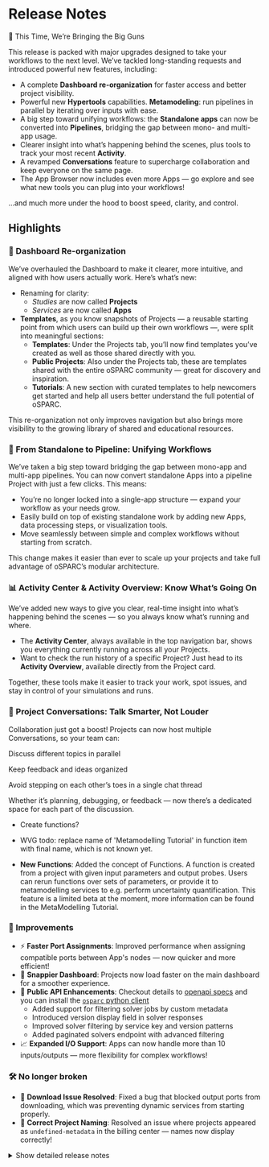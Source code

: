 # Release Notes

🚀 This Time, We’re Bringing the Big Guns

This release is packed with major upgrades designed to take your workflows to the next level. We’ve tackled long-standing requests and introduced powerful new features, including:
- A complete **Dashboard re-organization** for faster access and better project visibility.
- Powerful new **Hypertools** capabilities. **Metamodeling**: run pipelines in parallel by iterating over inputs with ease.
- A big step toward unifying workflows: the **Standalone apps** can now be converted into **Pipelines**, bridging the gap between mono- and multi-app usage.
- Clearer insight into what’s happening behind the scenes, plus tools to track your most recent **Activity**.
- A revamped **Conversations** feature to supercharge collaboration and keep everyone on the same page.
- The App Browser now includes even more Apps — go explore and see what new tools you can plug into your workflows!

…and much more under the hood to boost speed, clarity, and control.

## Highlights


### 🧭 Dashboard Re-organization

We’ve overhauled the Dashboard to make it clearer, more intuitive, and aligned with how users actually work. Here’s what’s new:
- Renaming for clarity:
  - *Studies* are now called **Projects**
  - *Services* are now called **Apps**
- **Templates**, as you know snapshots of Projects — a reusable starting point from which users can build up their own workflows —, were split into meaningful sections:
  - **Templates**: Under the Projects tab, you’ll now find templates you’ve created as well as those shared directly with you.
  - **Public Projects**: Also under the Projects tab, these are templates shared with the entire oSPARC community — great for discovery and inspiration.
  - **Tutorials**: A new section with curated templates to help newcomers get started and help all users better understand the full potential of oSPARC.

This re-organization not only improves navigation but also brings more visibility to the growing library of shared and educational resources.


### 🔄 From Standalone to Pipeline: Unifying Workflows

We’ve taken a big step toward bridging the gap between mono-app and multi-app pipelines. You can now convert standalone Apps into a pipeline Project with just a few clicks. This means:
 - You’re no longer locked into a single-app structure — expand your workflow as your needs grow.
 - Easily build on top of existing standalone work by adding new Apps, data processing steps, or visualization tools.
 - Move seamlessly between simple and complex workflows without starting from scratch.

This change makes it easier than ever to scale up your projects and take full advantage of oSPARC’s modular architecture.


### 📊 Activity Center & Activity Overview: Know What’s Going On

We’ve added new ways to give you clear, real-time insight into what’s happening behind the scenes — so you always know what’s running and where.
- The **Activity Center**, always available in the top navigation bar, shows you everything currently running across all your Projects.
- Want to check the run history of a specific Project? Just head to its **Activity Overview**, available directly from the Project card.

Together, these tools make it easier to track your work, spot issues, and stay in control of your simulations and runs.


### 💬 Project Conversations: Talk Smarter, Not Louder

Collaboration just got a boost! Projects can now host multiple Conversations, so your team can:

Discuss different topics in parallel

Keep feedback and ideas organized

Avoid stepping on each other’s toes in a single chat thread

Whether it’s planning, debugging, or feedback — now there’s a dedicated space for each part of the discussion.

- Create functions?



- WVG todo: replace name of 'Metamodelling Tutorial' in function item with final name, which is not known yet.

- **New Functions**: Added the concept of Functions. A function is created from a project with given input parameters and output probes. Users can rerun functions over sets of parameters, or provide it to metamodelling services to e.g. perform uncertainty quantification. This feature is a limited beta at the moment, more information can be found in the MetaModelling Tutorial.


### 🚀 Improvements

* ⚡ **Faster Port Assignments**: Improved performance when assigning compatible ports between App's nodes — now quicker and more efficient!
* 🧭 **Snappier Dashboard**: Projects now load faster on the main dashboard for a smoother experience.
* 🔌 **Public API Enhancements**: Checkout details to [openapi specs](https://api.osparc.io/doc) and you can install the [`osparc` python client](https://itisfoundation.github.io/osparc-simcore-clients/#/)
  * Added support for filtering solver jobs by custom metadata
  * Introduced version display field in solver responses
  * Improved solver filtering by service key and version patterns
  * Added paginated solvers endpoint with advanced filtering
* 📈 **Expanded I/O Support**: Apps can now handle more than 10 inputs/outputs — more flexibility for complex workflows!


### 🛠️ No longer broken

* 🧰 **Download Issue Resolved**: Fixed a bug that blocked output ports from downloading, which was preventing dynamic services from starting properly.
* 📝 **Correct Project Naming**: Resolved an issue where projects appeared as `undefined-metadata` in the billing center — names now display correctly!


<details>
<summary>Show detailed release notes</summary>

## What's Changed
* ✨ [Frontend] Multiple conversations per project #7643 by @odeimaiz
* 🐛Dask-Sidecar: explicitely set expand flag to remove confusing error message #7645 by @sanderegg
* 🎨 add safety condition for auto-recharge #7648 by @matusdrobuliak66
* ♻️✨🐛Dask-Sidecar: add RabbitMQ dependency and remove usage of deprecated Pub/Sub for logs 🚨🚨🚨 #7621 by @sanderegg
* ⬆️ Maintenance: upgrade aiohttp, version 3.11.13 is yanked #7649 by @sanderegg
* ♻️Dask sidecar: Glob error tests + autoscaling monitoring fix #7650 by @sanderegg
* 🎨 [Frontend] Enh: Lazy load templates #7647 by @odeimaiz
* ✨ [Frontend] Create Functions #7653 by @odeimaiz
* 🐛 Avoid 401 when listing in process tasks in webserver #7657 by @bisgaard-itis
* 🎨 Improve web-api listing task manager (download logs, credits, node name) #7656 by @matusdrobuliak66
* ⬆️ Maintenance: Upgrade aioboto3 #7662 by @giancarloromeo
* 🎨Webserver: use uvloop and aiohttp UV loop worker to increase performances #7663 by @sanderegg
* ✨ [Frontend] App Browser with Hypertools #7658 by @odeimaiz
* 🎨 Improve listing task manager (add filter + and project name, project custom metadata fields) #7661 by @matusdrobuliak66
* ⬆️Maintenance: upgrade to traefik v3.4.0 #7670 by @sanderegg
* ⬆️Maintenance: more upgrades due to last upgrade of traefik to 3.4 #7671 by @sanderegg
* ✨ [Frontend] Activity Center and Activity Overview #7664 by @odeimaiz
* 🐛 [Frontend] Fixes: Data Browsing #7672 by @odeimaiz
* 🐛 [Frontend] Fix: Templates listing #7673 by @odeimaiz
* ✨ task manager improvement: listing /computations/{project_id}/iterations #7669 by @matusdrobuliak66
* 🎨 [Frontend] Enh: Publish and Template in different sections #7674 by @odeimaiz
* 🐛 Generate API base URL by active product ⚠️ #7619 by @giancarloromeo
* Functions api ✨ 🗃️  #7539 by @wvangeit
* ✨ [Frontend] Templates and Public Projects in Study Browser #7676 by @odeimaiz
* 🎨 add project template type 🚨 (🗃️) #7677 by @matusdrobuliak66
* ♻️Dask-sidecar: remove dask Pub/Sub (🚨🚨🚨 computational services must be switched off prior to deploy) #7660 by @sanderegg
* 🐛 fix project-v0.0.1.json schema #7684 by @matusdrobuliak66
* 🎨 [Frontend] Show Runs history #7681 by @odeimaiz
* ♻️ upgrade markupsafe #7691 by @matusdrobuliak66
* 🐛 Fixes WEBSERVER_FUNCTIONS to run in development deploys #7687 by @pcrespov
* ✨ Add Support for Filtering Solver Jobs by Custom Metadata via metadata.any Query Parameter #7678 by @pcrespov
* 🎨 Adding filtering for template type + extend patching #7689 by @matusdrobuliak66
* ✨ public-api 0.7.1: adds version_display field in the Solver response model #7694 by @pcrespov
* 🎨 [Frontend] Filter and patch template types #7690 by @odeimaiz
* ✨ Adding RPC entry points to dynamic-sidecar for disk and volumes #7651 by @GitHK
* ✨ dynamic-sidecar allows to import old state from legacy services 🚨 #7675 by @GitHK
* 🎨 [Frontend] Card Menu: Template menu on template, tutorial and hypertool cards #7696 by @odeimaiz
* ✨ Add exemplars to prometheus metrics #7644 by @bisgaard-itis
* ✨ public-api: list solvers filtered by service_key and version_display patterns #7695 by @pcrespov
* ✨ [Frontend] PO Center: Pending Users #7699 by @odeimaiz
* 🐛 [Frontend] Fix: Pricing plan creation and Edit #7702 by @odeimaiz
* ✨🐛Computational Backend: Introduce Dask plugins for tasks lifecycle #7686 by @sanderegg
* Add functions rest api inside webserver ✨ ♻️  #7693 by @wvangeit
* 🐛 Process canonical endpoint in fastapi case when collecting prometheus metrics #7704 by @bisgaard-itis
* Fix functions frontend by using schema_content instead of schema_dict 🐛🚑️ #7705 by @wvangeit
* 🎨 [Frontend] Review 20.05 #7703 by @odeimaiz
* ⬆️Upgrade dask-based services (dask-sidecar, autoscaling, clusters-keeper, director-v2) 🚨🚨🚨 (computational clusters must be down on release) #7701 by @sanderegg
* Fix function job collection changelog descr 🐛 #7708 by @wvangeit
* 🎨 public-api: cleanup openapi routes descriptions #7707 by @pcrespov
* 🎨 [Frontend] Enable/disable Create Functions #7714 by @odeimaiz
* 🎨 web-server: Advertises state of WEBSERVER_FUNCTIONS so front-end can enable/disable this feature #7715 by @pcrespov
* 🎨 remove histogram with many buckets #7706 by @bisgaard-itis
* 🎨 database+web-server: Extending user pre-registration workflow and asyncpg upgrades 🗃️ #7709 by @pcrespov
* ✨ [Frontend] Pretty JSON objects #7710 by @odeimaiz
* 🎨 [Frontend] Runs with children #7712 by @odeimaiz
* 🎨 introduce include_children query parameter for activity monitor / project activity listings (🗃️) #7718 by @matusdrobuliak66
* 🎨 [Frontend] Support any image url in the Hypertool buttons #7720 by @odeimaiz
* ✨ [Frontend] Allow users access not-running latest runs #7723 by @odeimaiz
* Let frontend return \'number\' instead of \'float\' for the func schema 🐛 #7726 by @wvangeit
* 🐛Dask-sidecar: ignore unexpected key-value pairs in outputs json data + unreliable computational runs in on-demand clusters #7724 by @sanderegg
* 🎨 api-server: Add GET /solvers/page Public API Route with Pagination and Filter Support #7719 by @pcrespov
* 🎨 Improve Exception Context to diagnose Invalid Invitations links #7727 by @pcrespov
* 🐛On-demand computational backend failing #7735 by @sanderegg
* ✨ web-api: admin views and actions for user accounts for the PO center #7560 by @pcrespov
* 🎨 [Frontend] Filter Runs #7728 by @odeimaiz
* 🐛 Fix listing (currently, project activity only shows the current user\'s actions; activities of other users are not visible) #7732 by @matusdrobuliak66
*  🐛 web-api: wallet update operation has now optional thumbnail #7736 by @pcrespov
* ✨ Add lifespan handling to tracing instrumentation and instrument rabbitmq rpc clients #7642 by @bisgaard-itis
* 🎨 dynamic-sidecar prints disk usage on boot #7740 by @GitHK
* ✨ [Frontend] Listen to openFunction iframe\'s message #7741 by @odeimaiz
* 🎨 [Frontend] Fetch tasks from the given projectUuid #7743 by @odeimaiz
* ✨ notifications-library: default email templates for on_account_approved, on_account_denied #7744 by @pcrespov
* ♻️ Maintenance: Updates on new Annotated type style and llm-prompts #7749 by @pcrespov
* Add has_function_id filter to function job collection filtering ✨ #7746 by @wvangeit
* 🎨 Add load tests of functions section in api server #7729 by @bisgaard-itis
* 🐛Computational services with large amount of inputs/outputs fail to start (🗃️) #7725 by @sanderegg
* 🔨 Exposes WEBSERVER_FUNCTION env to wb-api-server simcore service ⚠️ #7751 by @pcrespov
* 🐛 Fix errors observed in front-end due to the HTTP reason attribute and new lines #7755 by @pcrespov
* 🐛♻️ Fixes public-api pagination issues and overall normalization & documentation #7747 by @pcrespov
* 🐛 Fixes exclusive decorator to handle CouldNotAcquireLockError gracefully #7757 by @pcrespov
* 🐛 Fix tracing exemplars #7750 by @bisgaard-itis
* 🎨 Maintenance: change default chunk size to compute checksums to 8MiB instead of 5KB #7753 by @sanderegg
* ♻️ removed unrequited assert #7754 by @GitHK
* 🐛 web-server: Handles safely overly long status messages in web server responses #7760 by @pcrespov
* 🔨♻️Performance testing: upgrade locust infrastructure #7711 by @sanderegg
* 🐛 Fix: Add default headers for authenticated HTTP methods #7763 by @sanderegg
* ✨ Front-end: Drafts "Pending Users" view on the PO center #7745 by @odeimaiz
* ⬆️♻️Uniformize uvicorn/fastapi dependencies repository-wide #7765 by @sanderegg
* 🎨 introduce comp_run_snapshot_tasks table (🗃️) 🚨 #7758 by @matusdrobuliak66
* ♻️ Unifying long_running_tasks interfaces #7697 by @GitHK
* Function user permissions ✨ 🗃️ #7764 by @wvangeit
* 🐛 Fixes extra long error/debug message in the front-end #7761 by @pcrespov
* 🐛 Fixes WEBSERVER_FUNCTIONS was not properly exposed to front-end  #7772 by @pc_respov
* Add product permissions to functions 🎨 🗃️ #7771 by @wvangeit
* Mark inputs as required in create function frontend 🎨 #7752 by @wvangeit
* ♻️ speedup project listing 🚨 #7737 by @matusdrobuliak66
* 🐛 add default osparc product name to functions tables (modified previous migration 🗃️) #7787 by @matusdrobuliak66
* 🐛 [Frontend] Runs: Tap Info button for the second time #7788 by @odeimaiz
* 🎨 Update functions loadtest #7768 by @bisgaard-itis
* 🎨 Set 1 minute timeout as default in httpx clients used in api-server #7791 by @bisgaard-itis
* 🎨🐛 [Frontend] Runs and Tasks sorting #7790 by @odeimaiz
* Function cache check success 🎨  #7789 by @wvangeit
* 🐛 fix wrong project name in billing center usage view #7798 by @matusdrobuliak66
* 🎨 [Frontend] Enh: RM 03.06 #7794 by @odeimaiz
* 🎨 Fix/enh: Avoid duplicated port compatibility calls #7803 by @odeimaiz
* 🎨 web-server: accelerate input:match via caching rest client call #7802 by @pcrespov
* ✨ catalog: new service inherit icon and thumbnail from latest patched compatible releases 🚨 #7769 by @pcrespov
* 🎨Computational backend: Fail fast in case of malformed input syntax and improve unzipping #7804 by @sanderegg
* 🎨♻️ Enhances web-server\'s error middle-ware for safe status-line and refactors aiohttp response helpers #7770 by @pcrespov
* ⬆️ Upgraded aiohttp repo wide #7800 by @GitHK
* 🎨 [Frontend] New icons: Hypertools, More, New Folder #7805 by @odeimaiz
* Limit the number of accepted jobs in the api-server\'s POST /v0/functions/{function_id}:map endpoint #7801 by @bisgaard-itis
* Add the created_at field to registered function objects 🎨 #7797 by @wvangeit
* 🐛 Refactored retry logic to include failing case in AWS master #7809 by @GitHK
* 🔥 downgrading aiohttp to try and address issue with content length header #7811 by @GitHK
* 🎨 [Frontend] Second app on Sim4Life.lite #7807 by @odeimaiz
*  🎨 Improves webserver\'s exception handling to enhance diagnoses of catalog\'s client errors  #7817 by @pcrespov
* Revert "🐛 Refactored retry logic to include failing case in AWS maste… #7812 by @GitHK
* Revert "🎨 [Frontend] Second app on Sim4Life.lite (#7807)" #7822 by @matusdrobuliak66
* ✨Add docker healthcheck of Simcore Traefik container #7820 by @sanderegg
* 🐛 [Frontend] Fix: Disabled actions in Project\'s menu #7808 by @odeimaiz
* 🐛 use httpx to download output ports #7824 by @GitHK
* Add function error handler to api server 🎨 #7810 by @wvangeit
* 🐛 [Frontend] Fix: un-synced frontend\'s and backend\'s study objects #7828 by @odeimaiz
* 🎨 [Frontend] Second app on Sim4Life.lite (II) #7823 by @odeimaiz
* 🐛 web-server: fixes invitation data used in approval endpoint #7831 by @pcrespov
* 🎨 webserver: cache authenticated calls #7826 by @pc_respov
* 🐛 [Frontend] Fix: Edit slides #7832 by @odeimaiz
* 🎨 [Frontend] Prettify Project card #7830 by @odeimaiz
* 🐛 [Frontend] Fix: init ui-mode #7837 by @odeimaiz
* ⚗️Dask-sidecar: print file contents or partial contents #7834 by @sanderegg
* Generate unique Celery worker name #7827 by @giancarloromeo
* 🎨 Increase timeout for webserver 02 unittest workflow #7842 by @bisgaard-itis
* ✨ [Frontend] Group Sim4Life Featured services #7841 by @odeimaiz
* 🎨 [Frontend] Expose Tokens page to testers #7847 by @odeimaiz
* Revert "⚗️Dask-sidecar: print file contents or partial contents (#7834)" #7848 by @sanderegg
* 🐛 [Frontend] Fix: Tutorials tab link #7849 by @odeimaiz
* ♻️Computational backend: increase timeout to get results to 35 seconds #7850 by @sanderegg
* 🐛 api-server: fixes product header contamination in webserver\'s client session #7865 by @pcrespov
* 🎨 [Frontend] PO Center: Default welcome credits depends on product #7870 by @odeimaiz
* ⬆️ unpinned and upgraded aiohttp #7861 by @GitHK
* 🎨 [Frontend] Grouped list view #7845 by @odeimaiz
* 🎨 [Frontend] Project/Node: Cache more resources #7859 by @odeimaiz
* 🎨 [Frontend] Show Hypertools if there are any #7871 by @odeimaiz
* 🐛 [Frontend] Fix: show support id when pipeline fails to start #7874 by @odeimaiz
* 🐛 Fixes error message displayed to user coming from director-v2 failure #7875 by @pcrespov
* 🎨 [Frontend] Redirect anonymous users to the "account request form" instead of asking them to send an email #7877 by @odeimaiz
* 🎨Only require sticky connection on specific endpoints (🚨🚨) #7839 by @sanderegg
* ♻️ common http API interface for long_running_tasks #7843 by @GitHK
* ♻️ remove listing user services call from listing project #7881 by @matusdrobuliak66
* 🎨 [Frontend] Hide template used to register function #7886 by @odeimaiz
* 🎨🐛 [Frontend] Handle error on project/services #7883 by @odeimaiz
* ♻️ webserver: security Domain Refactoring #7867 by @pcrespov
* 🐛Director-v2: properly close dask client when use is completed #7880 by @sanderegg
* ✨ Add x-osparc-trace-id to response headers for requests hitting webserver and api-server #7796 by @bisgaard-itis
* ♻️🐛Refactors webserver\'s errors middleware to handle LineTooLong exceptions #7878 by @pcrespov
* 🐛Increase node testing timeout to wait for website since Github machines are very weak #7893 by @sanderegg
* 🎨 [Frontend] Enh: Visible input ports #7891 by @odeimaiz
* 🐛 [Frontend] Fix: Nodes seem unconnected during running of services #7895 by @odeimaiz
* 🐛CI: Fix timeout value in CI e2e system test  #7896 by @sanderegg
* 🐛System-test e2e is again required to pass #7898 by @sanderegg
* Add global functions user permissions 🎨 #7868 by @wvangeit
* 🎨 Increase poll timeout in api-server\'s webserver rest client to 10 minutes #7890 by @bisgaard-itis
* 🎨 [Frontend] Account request form: adapt defaults #7894 by @odeimaiz
* ✨ Add Controller for /me/function-permissions Endpoint in Functions Domain #7901 by @pcrespov
* ✨ [Frontend] Check if I can write_functions #7888 by @odeimaiz
* ✨ [Frontend] Request services access #7897 by @odeimaiz
* 🎨 [Frontend] Update guided tours #7906 by @odeimaiz
* 🐛 [p2e] Update vtk tests #7911 by @odeimaiz
* 🎨 Enhance study cloning endpoint to allow modifying title, description, hidden #7892 by @bisgaard-itis
* 🎨 Require parent info headers when running function #7900 by @bisgaard-itis
* 🐛 Fix incorrect setup of IN_DEBT transaction state #7908 by @matusdrobuliak66
* 🐛 [p2e] Update VTK tests #7913 by @odeimaiz
* 🎨 Reduce the number of acquisition/release of DB connection inside function repository #7904 by @sanderegg
* 🐛 fix webserver wallet exclusive queues are removed when they should not #7912 by @matusdrobuliak66
* 🐛 Relax Wallet Access Check for Project Upgrades 🚨 #7917 by @matusdrobuliak66
* ♻️ Remove code duplication after [#7904] #7915 by @sanderegg
* 🐛 Fixed director-v2 getting stuck when removing service #7914 by @GitHK

Cherry-picked:
* 🐛 Fixed director-v2 getting stuck when removing service #7914
* 🐛 [Frontend] Fix in_debt tracking #7927
* 🎨 [Frontend] Enh: Request services access #7924
* 🐛Ensure Dask client reference is uniquely defined for reference counting #7937
* 🐛 Fix clone title and description #7940
* 🐛 web-api: Fixes handling of unexpected errors #7939
* 🐛 Stopping a pipeline should not fail when it does not exist #7942
* 🎨🔨 AI-assisted workflow for user-facing messages #7345
* 🎨 [Frontend] Functions: Show Preview only when requested from MMUX #7948
* 🐛 [Frontend] Fix: pass welcome credits to backend #7950
* 🎨 [Frontend] Create Functions: Make default input values editable #7951



**Full Changelog**: https://github.com/ITISFoundation/osparc-simcore/compare/v1.82.0...v1.83.0
**Release Issue**: https://github.com/ITISFoundation/osparc-simcore/issues/7682
</details>
